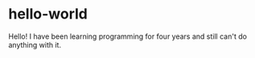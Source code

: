 # hello-world

Hello! I have been learning programming for four years and still can't do anything with it.

